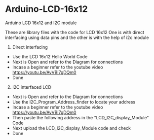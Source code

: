 # Arduino-LCD-16x12
Arduino LCD 16x12 and I2C module

These are library files with the code for LCD 16x12
One is with direct interfacing using data pins and the other is with the help of i2c module

1) Direct interfacing
 - Use the LCD 16x12 Hello World Code
 - Next is Open and refer to the Diagram for connections 
 - Incase a beginner refer to the youtube video https://youtu.be/AvVBl7gDQm0
 - Done

2) I2C interfaced LCD
 - Next is Open and refer to the Diagram for connections 
 - Use the I2C_Program_Address_finder to locate your address
 - Incase a beginner refer to the youtube video https://youtu.be/AvVBl7gDQm0
 - Then paste the following address in the "LCD_I2C_display_Module" Code
 - Next upload the LCD_I2C_display_Module code and check
 - Done

